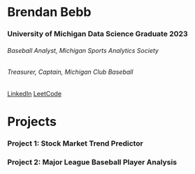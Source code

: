 # Brendan Bebb
### University of Michigan Data Science Graduate 2023
###### Baseball Analyst, Michigan Sports Analytics Society
###### Treasurer, Captain, Michigan Club Baseball

[LinkedIn](www.linkedin.com/in/brendanbebb)
[LeetCode](https://leetcode.com/brendanbebb/)

# Projects

### Project 1: Stock Market Trend Predictor

### Project 2: Major League Baseball Player Analysis
